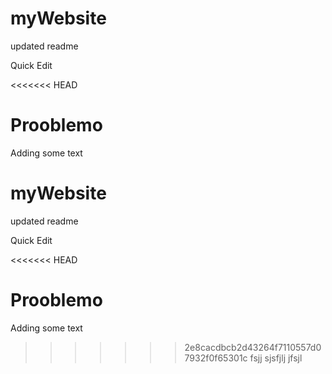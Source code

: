 # myWebsite

updated readme

Quick Edit

<<<<<<< HEAD

Prooblemo
=======
Adding some text
# myWebsite

updated readme

Quick Edit

<<<<<<< HEAD

Prooblemo
=======
Adding some text
>>>>>>> 2e8cacdbcb2d43264f7110557d07932f0f65301c
fsjj 
sjsfjlj
jfsjl